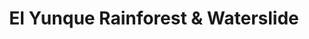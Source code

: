 ---
order: 38
image: "https://cdn.filestackcontent.com/44X3YKcTTKBqAbjMp0mQ/convert?cache=true&compress=true&quality=90&format=webp&w=1000&fit=max"
title:   El Yunque Rainforest & Waterslide
infose: For the adventurous travelers • 7 Hours
link: "https://fareharbor.com/embeds/book/puertoricovacations/items/580028/calendar/2025/10/?asn=fhdn&asn-ref=turisteandoenpuertorico&ref=turisteandoenpuertorico&marketplace=yes&flow=no&full-items=yes"
---